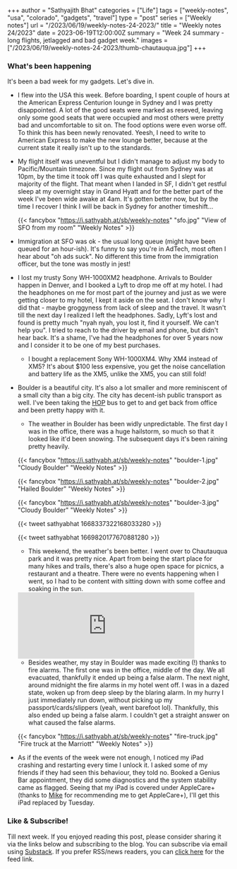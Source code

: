 +++
author = "Sathyajith Bhat"
categories = ["Life"]
tags = ["weekly-notes", "usa", "colorado", "gadgets", "travel"]
type = "post"
series = ["Weekly notes"]
url = "/2023/06/19/weekly-notes-24-2023/"
title = "Weekly notes 24/2023"
date = 2023-06-19T12:00:00Z
summary = "Week 24 summary - long flights, jetlagged and bad gadget week."
images = ["/2023/06/19/weekly-notes-24-2023/thumb-chautauqua.jpg"]
+++

### What's been happening

It's been a bad week for my gadgets. Let's dive in.

* I flew into the USA this week. Before boarding, I spent couple of hours at the American Express Centurion lounge in Sydney and I was pretty disappointed. A lot of the good seats were marked as reseved, leaving only some good seats that were occupied and most others were pretty bad and uncomfortable to sit on. The food options were even worse off. To think this has been newly renovated. Yeesh, I need to write to American Express to make the new lounge better, because at the current state it really isn't up to the standards.
* My flight itself was uneventful but I didn't manage to adjust my body to Pacific/Mountain timezone. Since my flight out from Sydney was at 10pm, by the time it took off I was quite exhausted and I slept for majority of the flight. That meant when I landed in SF, I didn't get restful sleep at my overnight stay in Grand Hyatt and for the better part of the week I've been wide awake at 4am. It's gotten better now, but by the time I recover I think I will be back in Sydney for another timeshift... 

    {{< fancybox "https://i.sathyabh.at/sb/weekly-notes" "sfo.jpg" "View of SFO from my room" "Weekly Notes" >}}

* Immigration at SFO was ok - the usual long queue (might have been queued for an hour-ish). It's funny to say you're in AdTech, most often I hear about "oh ads suck". No different this time from the immigration officer, but the tone was mostly in jest!
* I lost my trusty Sony WH-1000XM2 headphone. Arrivals to Boulder happen in Denver, and I booked a Lyft to drop me off at my hotel. I had the headphones on me for most part of the journey and just as we were getting closer to my hotel, I kept it aside on the seat. I don't know why I did that - maybe groggyness from lack of sleep and the travel. It wasn't till the next day I realized I left the headphones. Sadly, Lyft's lost and found is pretty much "nyah nyah, you lost it, find it yourself. We can't help you". I tried to reach to the driver by email and phone, but didn't hear back. It's a shame, I've had the headphones for over 5 years now and I consider it to be one of my best purchases. 
    * I bought a replacement Sony WH-1000XM4. Why XM4 instead of XM5? It's about $100 less expensive, you get the noise cancellation and battery life as the XM5, unlike the XM5, you can still fold!
* Boulder is a beautiful city. It's also a lot smaller and more reminiscent of a small city than a big city. The city has decent-ish public transport as well. I've been taking the [HOP](https://bouldercolorado.gov/services/hop-bus) bus to get to and get back from office and been pretty happy with it. 
    * The weather in Boulder has been widly unpredictable. The first day I was in the office, there was a huge hailstorm, so much so that it looked like it'd been snowing. The subsequent days it's been raining pretty heavily.

    {{< fancybox "https://i.sathyabh.at/sb/weekly-notes" "boulder-1.jpg" "Cloudy Boulder" "Weekly Notes" >}}

    {{< fancybox "https://i.sathyabh.at/sb/weekly-notes" "boulder-2.jpg" "Hailed Boulder" "Weekly Notes" >}}

    {{< fancybox "https://i.sathyabh.at/sb/weekly-notes" "boulder-3.jpg" "Cloudy Boulder" "Weekly Notes" >}}


    {{< tweet sathyabhat 1668337322168033280 >}}

    {{< tweet sathyabhat 1669820177670881280 >}}

    * This weekend, the weather's been better. I went over to Chautauqua park and it was pretty nice. Apart from being the start place for many hikes and trails, there's also a huge open space for picnics, a restaurant and a theatre. There were no events happening when I went, so I had to be content with sitting down with some coffee and soaking in the sun.

    <iframe title="Pixelfed Post Embed" src="https://pxl.mx/p/sathyabhat/576138912770084981/embed?caption=true&likes=false&layout=full" class="pixelfed__embed" style="max-width: 100%; border: 0" width="400" allowfullscreen="allowfullscreen"></iframe><script async defer src="https://pxl.mx/embed.js"></script>

    * Besides weather, my stay in Boulder was made exciting (!) thanks to fire alarms. The first one was in the office, middle of the day. We all evacuated, thankfully it ended up being a false alarm. The next night, around midnight the fire alarms in my hotel went off. I was in a dazed state, woken up from deep sleep by the blaring alarm. In my hurry I just immediately run down, without picking up my passport/cards/slippers (yeah, went barefoot lol). Thankfully, this also ended up being a false alarm. I couldn't get a straight answer on what caused the false alarms.

    {{< fancybox "https://i.sathyabh.at/sb/weekly-notes" "fire-truck.jpg" "Fire truck at the Marriott" "Weekly Notes" >}}


* As if the events of the week were not enough, I noticed my iPad crashing and restarting every time I unlock it. I asked some of my friends if they had seen this behaviour, they told no. Booked a Genius Bar appointment, they did some diagnostics and the system stability came as flagged. Seeing that my iPad is covered under AppleCare+ (thanks to [Mike](https://failgunner.com/) for recommending me to get AppleCare+), I'll get this iPad replaced by Tuesday. 

### Like & Subscribe!

Till next week. If you enjoyed reading this post, please consider sharing it via the links below and subscribing to the blog. You can subscribe via email using [Substack](https://sathyabhat.substack.com/). If you prefer RSS/news readers, you can [click here](https://sathyabh.at/index.xml) for the feed link.